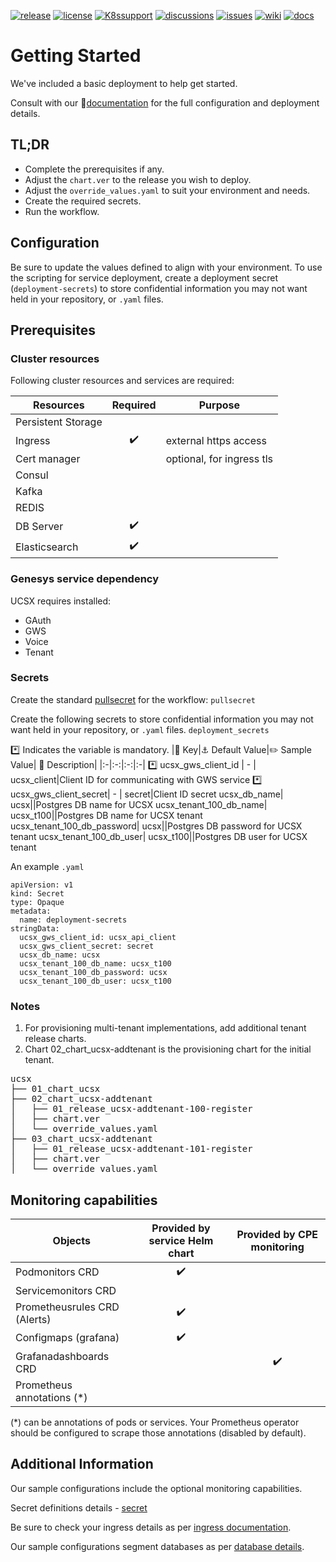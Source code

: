 [![release](https://flat.badgen.net/github/release/genesys/multicloud-services?color=pink)](https://github.com/genesys/multicloud-services/)
[![license](https://flat.badgen.net/github/license/genesys/multicloud-services?color=blue)](/LICENSE)
[![K8ssupport](https://flat.badgen.net/badge/supported%20K8s%20release/1.22/cyan)](https://all.docs.genesys.com/ReleaseNotes/Current/GenesysEngage-cloud/PrivateEdition)
[![discussions](https://img.shields.io/github/discussions/genesys/multicloud-services?style=flat-square&color=green)](https://github.com/genesys/multicloud-services/discussions)
[![issues](https://flat.badgen.net/github/open-issues/genesys/multicloud-services?color=purple)](https://github.com/genesys/multicloud-services/issues)
[![wiki](https://img.shields.io/badge/wiki-documentation-forestgreen?style=flat-square)](https://github.com/genesys/multicloud-services/wiki)
[![docs](https://flat.badgen.net/badge/Genesys%20Documentation/UCS/?color=orange)](https://all.docs.genesys.com/UCS/Current/UCSPEGuide)
# Getting Started
We've included a basic deployment to help get started.

Consult with our :book:[documentation](https://all.docs.genesys.com/UCS/Current/UCSPEGuide) for the full configuration and deployment details.

## TL;DR
- Complete the prerequisites if any.
- Adjust the `chart.ver` to the release you wish to deploy.
- Adjust the `override_values.yaml` to suit your environment and needs.
- Create the required secrets.
- Run the workflow.

## Configuration

Be sure to update the values defined to align with your environment.
To use the scripting for service deployment, create a deployment secret (`deployment-secrets`) to store confidential information you may not want held in your repository, or `.yaml` files. 

## Prerequisites
### Cluster resources

Following cluster resources and services are required:

Resources | Required | Purpose
|-|:-:|-|
Persistent Storage | | 
Ingress | :heavy_check_mark: | external https access
Cert manager |  | optional, for ingress tls
Consul | |
Kafka | |
REDIS | |
DB Server | :heavy_check_mark: |
Elasticsearch | :heavy_check_mark: |

### Genesys service dependency
UCSX requires installed:
- GAuth
- GWS
- Voice
- Tenant

### Secrets 
Create the standard [pullsecret](/doc/secrets.md/#pull) for the workflow: 
`pullsecret`

Create the following secrets to store confidential information you may not want held in your repository, or `.yaml` files. 
`deployment_secrets`

:asterisk: Indicates the variable is mandatory.
|:key: Key|:anchor: Default Value|:pencil2: Sample Value| :book: Description|
|:-|:-:|:-:|:-|
:asterisk: ucsx_gws_client_id | - | ucsx_client|Client ID for communicating with GWS service
:asterisk: ucsx_gws_client_secret| - | secret|Client ID secret
ucsx_db_name| ucsx||Postgres DB name for UCSX
ucsx_tenant_100_db_name|  ucsx_t100||Postgres DB name for UCSX tenant
ucsx_tenant_100_db_password|  ucsx||Postgres DB password for UCSX tenant
ucsx_tenant_100_db_user|  ucsx_t100||Postgres DB user for UCSX tenant


An example `.yaml`
```
apiVersion: v1
kind: Secret
type: Opaque
metadata:
  name: deployment-secrets
stringData:
  ucsx_gws_client_id: ucsx_api_client
  ucsx_gws_client_secret: secret
  ucsx_db_name: ucsx
  ucsx_tenant_100_db_name: ucsx_t100
  ucsx_tenant_100_db_password: ucsx
  ucsx_tenant_100_db_user: ucsx_t100
```

### Notes

1. For provisioning multi-tenant implementations, add additional tenant release charts. 
2. Chart 02_chart_ucsx-addtenant is the provisioning chart for the initial tenant.

<pre>
ucsx
├── 01_chart_ucsx
├── 02_chart_ucsx-addtenant
│   ├── 01_release_ucsx-addtenant-100-register
│   ├── chart.ver
│   └── override_values.yaml
├── 03_chart_ucsx-addtenant
│   ├── 01_release_ucsx-addtenant-101-register
│   ├── chart.ver
│   └── override_values.yaml
</pre>



## Monitoring capabilities

Objects | Provided by service Helm chart | Provided by CPE monitoring
|-|:-:|:-:|
Podmonitors CRD | :heavy_check_mark: | 
Servicemonitors CRD | | 
Prometheusrules CRD (Alerts) | :heavy_check_mark: |
Configmaps (grafana) | :heavy_check_mark: |
Grafanadashboards CRD | | :heavy_check_mark:
Prometheus annotations (*) | |

(*) can be annotations of pods or services. Your Prometheus operator should be configured to scrape those annotations (disabled by default).

## Additional Information

Our sample configurations include the optional monitoring capabilities. 

Secret definitions details - [secret](/doc/secrets.md)

Be sure to check your ingress details as per [ingress documentation](/doc/ingress.md).

Our sample configurations segment databases as per [database details](/doc/DATABASE.md).

